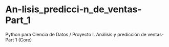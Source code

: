 # An-lisis_predicci-n_de_ventas-Part_1
Python para Ciencia de Datos / Proyecto I. Análisis y predicción de ventas-Part 1 (Core)
